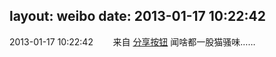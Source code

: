 layout: weibo
date: 2013-01-17 10:22:42
---
2013-01-17 10:22:42  &nbsp;&nbsp;&nbsp;&nbsp;&nbsp;&nbsp; 来自 <a href="http://app.weibo.com/t/feed/cUcI1A" rel="nofollow">分享按钮</a>
闻啥都一股猫骚味…… ​​​
